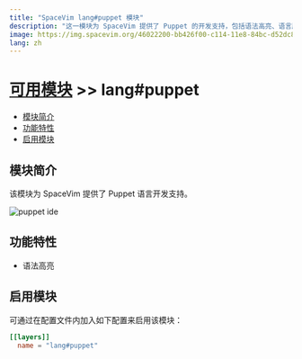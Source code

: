 ```yaml
---
title: "SpaceVim lang#puppet 模块"
description: "这一模块为 SpaceVim 提供了 Puppet 的开发支持，包括语法高亮、语言服务器支持。"
image: https://img.spacevim.org/46022200-bb426f00-c114-11e8-84bc-d52dc83806c6.png
lang: zh
---
```


# [可用模块](../../) >> lang#puppet

<!-- vim-markdown-toc GFM -->

- [模块简介](#模块简介)
- [功能特性](#功能特性)
- [启用模块](#启用模块)

<!-- vim-markdown-toc -->

## 模块简介

该模块为 SpaceVim 提供了 Puppet 语言开发支持。

![puppet ide](https://img.spacevim.org/46022200-bb426f00-c114-11e8-84bc-d52dc83806c6.png)

## 功能特性

- 语法高亮

## 启用模块

可通过在配置文件内加入如下配置来启用该模块：

```toml
[[layers]]
  name = "lang#puppet"
```
